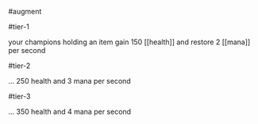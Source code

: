 #augment 

#tier-1 

your champions holding an item gain 150 [[health]] and restore 2 [[mana]] per second

#tier-2 

... 250 health and 3 mana per second

#tier-3 

... 350 health and 4 mana per second